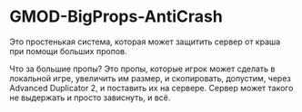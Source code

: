 # GMOD-BigProps-AntiCrash
Это простенькая система, которая может защитить сервер от краша при помощи больших пропов.

Что за большие пропы? 
Это пропы, которые игрок может сделать в локальной игре, увеличить им размер, и скопировать, допустим, через Advanced Duplicator 2, и поставить их на сервере. Сервер может такого не выдержать и просто зависнуть, и всё.
